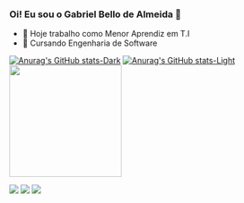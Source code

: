 ### Oi! Eu sou o Gabriel Bello de Almeida 👋

- 🔭 Hoje trabalho como Menor Aprendiz em T.I
- 🌱 Cursando Engenharia de Software

[![Anurag's GitHub stats-Dark](https://github-readme-stats.vercel.app/api?username=gabrielbelloo&show_icons=true&theme=dark#gh-dark-mode-only)](https://github.com/anuraghazra/github-readme-stats#gh-dark-mode-only)
[![Anurag's GitHub stats-Light](https://github-readme-stats.vercel.app/api?username=gabrielbelloo&show_icons=true&theme=default#gh-light-mode-only)](https://github.com/anuraghazra/github-readme-stats#gh-light-mode-only)<a href="https://github.com/anuraghazra/convoychat">
  <img height=200 align="center" src="https://github-readme-stats.vercel.app/api/top-langs?username=gabrielbelloo&theme=dark#gh-dark-mode-only)](https://github.com/anuraghazra/github-readme-stats#gh-dark-mode-only)&layout=compact&langs_count=8&card_width=320" />
</a>

<div> 
  <a href="https://instagram.com/gabrielbelloo" target="_blank"><img src="https://img.shields.io/badge/-Instagram-%23E4405F?style=for-the-badge&logo=instagram&logoColor=white" target="_blank"></a>
  <a href = "mailto:gabriel.bello.almeida@hotmail.com"><img src="https://img.shields.io/badge/-Gmail-%23333?style=for-the-badge&logo=gmail&logoColor=white" target="_blank"></a>
  <a href="https://www.linkedin.com/in/gabriel-bello-de-almeida" target="_blank"><img src="https://img.shields.io/badge/-LinkedIn-%230077B5?style=for-the-badge&logo=linkedin&logoColor=white" target="_blank"></a> 
  
